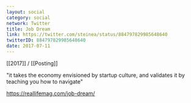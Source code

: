 ```yaml
---
layout: social
category: social
network: Twitter
title: Job Dream
link: https://twitter.com/steinea/status/884797829985648640
twitterID: 884797829985648640
date: 2017-07-11
---
```


[[2017]] / [[Posting]]

"it takes the economy envisioned by startup culture, and validates it by teaching you how to navigate"

<https://reallifemag.com/job-dream/>

